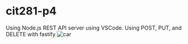 # cit281-p4
Using Node.js REST API server using VSCode. Using POST, PUT, and DELETE with fastify
<img src="https://images.unsplash.com/photo-1685594496584-23198309c37a?ixlib=rb-4.0.3&ixid=M3wxMjA3fDB8MHxwaG90by1wYWdlfHx8fGVufDB8fHx8fA%3D%3D&auto=format&fit=crop&w=2167&q=80" alt="car">
